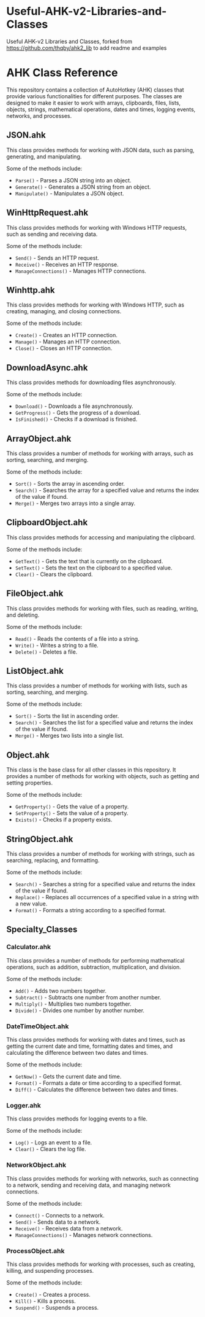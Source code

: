 # Useful-AHK-v2-Libraries-and-Classes
Useful AHK-v2 Libraries and Classes, forked from https://github.com/thqby/ahk2_lib to add readme and examples
# AHK Class Reference

This repository contains a collection of AutoHotkey (AHK) classes that provide various functionalities for different purposes. The classes are designed to make it easier to work with arrays, clipboards, files, lists, objects, strings, mathematical operations, dates and times, logging events, networks, and processes.

## JSON.ahk

This class provides methods for working with JSON data, such as parsing, generating, and manipulating.

Some of the methods include:
- `Parse()` - Parses a JSON string into an object.
- `Generate()` - Generates a JSON string from an object.
- `Manipulate()` - Manipulates a JSON object.

## WinHttpRequest.ahk

This class provides methods for working with Windows HTTP requests, such as sending and receiving data.

Some of the methods include:
- `Send()` - Sends an HTTP request.
- `Receive()` - Receives an HTTP response.
- `ManageConnections()` - Manages HTTP connections.

## Winhttp.ahk

This class provides methods for working with Windows HTTP, such as creating, managing, and closing connections.

Some of the methods include:
- `Create()` - Creates an HTTP connection.
- `Manage()` - Manages an HTTP connection.
- `Close()` - Closes an HTTP connection.

## DownloadAsync.ahk

This class provides methods for downloading files asynchronously.

Some of the methods include:
- `Download()` - Downloads a file asynchronously.
- `GetProgress()` - Gets the progress of a download.
- `IsFinished()` - Checks if a download is finished.


## ArrayObject.ahk

This class provides a number of methods for working with arrays, such as sorting, searching, and merging.

Some of the methods include:
- `Sort()` - Sorts the array in ascending order.
- `Search()` - Searches the array for a specified value and returns the index of the value if found.
- `Merge()` - Merges two arrays into a single array.

## ClipboardObject.ahk

This class provides methods for accessing and manipulating the clipboard.

Some of the methods include:
- `GetText()` - Gets the text that is currently on the clipboard.
- `SetText()` - Sets the text on the clipboard to a specified value.
- `Clear()` - Clears the clipboard.

## FileObject.ahk

This class provides methods for working with files, such as reading, writing, and deleting.

Some of the methods include:
- `Read()` - Reads the contents of a file into a string.
- `Write()` - Writes a string to a file.
- `Delete()` - Deletes a file.

## ListObject.ahk

This class provides a number of methods for working with lists, such as sorting, searching, and merging.

Some of the methods include:
- `Sort()` - Sorts the list in ascending order.
- `Search()` - Searches the list for a specified value and returns the index of the value if found.
- `Merge()` - Merges two lists into a single list.

## Object.ahk

This class is the base class for all other classes in this repository. It provides a number of methods for working with objects, such as getting and setting properties.

Some of the methods include:
- `GetProperty()` - Gets the value of a property.
- `SetProperty()` - Sets the value of a property.
- `Exists()` - Checks if a property exists.

## StringObject.ahk

This class provides a number of methods for working with strings, such as searching, replacing, and formatting.

Some of the methods include:
- `Search()` - Searches a string for a specified value and returns the index of the value if found.
- `Replace()` - Replaces all occurrences of a specified value in a string with a new value.
- `Format()` - Formats a string according to a specified format.

## Specialty_Classes

### Calculator.ahk

This class provides a number of methods for performing mathematical operations, such as addition, subtraction, multiplication, and division.

Some of the methods include:
- `Add()` - Adds two numbers together.
- `Subtract()` - Subtracts one number from another number.
- `Multiply()` - Multiplies two numbers together.
- `Divide()` - Divides one number by another number.

### DateTimeObject.ahk

This class provides methods for working with dates and times, such as getting the current date and time, formatting dates and times, and calculating the difference between two dates and times.

Some of the methods include:
- `GetNow()` - Gets the current date and time.
- `Format()` - Formats a date or time according to a specified format.
- `Diff()` - Calculates the difference between two dates and times.

### Logger.ahk

This class provides methods for logging events to a file.

Some of the methods include:
- `Log()` - Logs an event to a file.
- `Clear()` - Clears the log file.

### NetworkObject.ahk

This class provides methods for working with networks, such as connecting to a network, sending and receiving data, and managing network connections.

Some of the methods include:
- `Connect()` - Connects to a network.
- `Send()` - Sends data to a network.
- `Receive()` - Receives data from a network.
- `ManageConnections()` - Manages network connections.

### ProcessObject.ahk

This class provides methods for working with processes, such as creating, killing, and suspending processes.

Some of the methods include:
- `Create()` - Creates a process.
- `Kill()` - Kills a process.
- `Suspend()` - Suspends a process.
